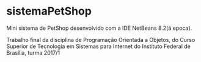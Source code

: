 # sistemaPetShop
Mini sistema de PetShop desenvolvido com a IDE NetBeans 8.2(á epoca). 

Trabalho final da disciplina de Programação Orientada a Objetos, do Curso Superior de Tecnologia em Sistemas para Internet do Instituto Federal de Brasília, turma 2017/1

